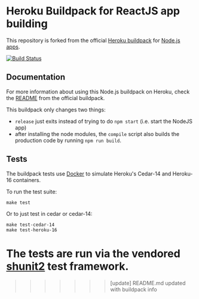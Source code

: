 # Heroku Buildpack for ReactJS app building

This repository is forked from the official [Heroku buildpack](http://devcenter.heroku.com/articles/buildpacks) for [Node.js apps](https://github.com/heroku/heroku-buildpack-nodejs).

[![Build Status](https://travis-ci.org/heroku/heroku-buildpack-nodejs.svg)](https://travis-ci.org/heroku/heroku-buildpack-nodejs)

## Documentation

For more information about using this Node.js buildpack on Heroku, check the [README](https://github.com/heroku/heroku-buildpack-nodejs/blob/master/README.md) from the official buildpack.

This buildpack only changes two things:
- `release` just exits instead of trying to do `npm start` (i.e. start the NodeJS app)
- after installing the node modules, the `compile` script also builds the production code by running `npm run build`.

## Tests

The buildpack tests use [Docker](https://www.docker.com/) to simulate
Heroku's Cedar-14 and Heroku-16 containers.

To run the test suite:

```
make test
```

Or to just test in cedar or cedar-14:

```
make test-cedar-14
make test-heroku-16
```

The tests are run via the vendored
[shunit2](https://github.com/kward/shunit2)
test framework.
=======
>>>>>>> [update] README.md updated with buildpack info
